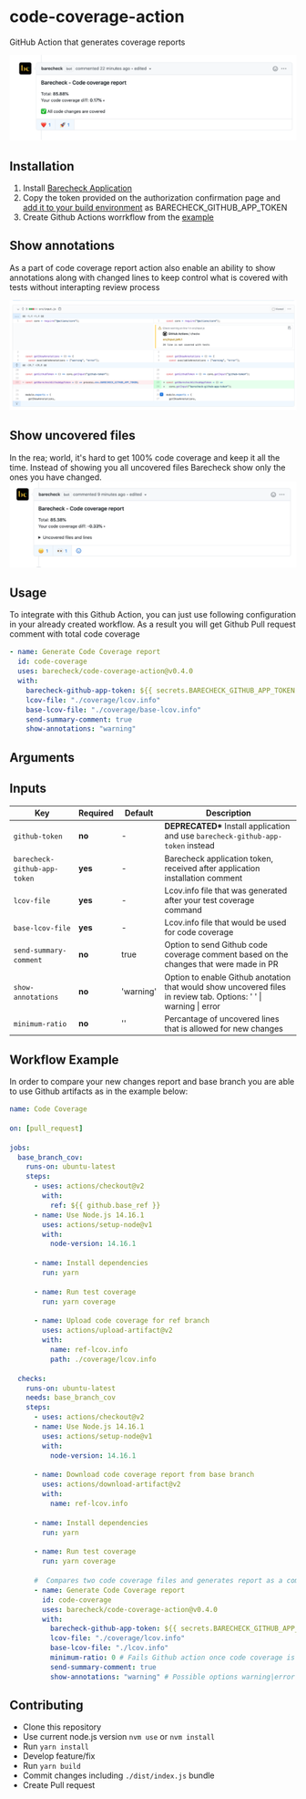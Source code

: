 # code-coverage-action

GitHub Action that generates coverage reports

![code coverage report success](./docs/img/barecheck-comment-success.png)

## Installation

1. Install [Barecheck Application](https://github.com/apps/barecheck)
2. Copy the token provided on the authorization confirmation page and [add it to your build environment](https://docs.github.com/en/actions/reference/environment-variables) as BARECHECK_GITHUB_APP_TOKEN
3. Create Github Actions worrkflow from the [example](https://github.com/barecheck/code-coverage-action#workflow-example)

## Show annotations

As a part of code coverage report action also enable an ability to show annotations along with changed lines to keep control what is covered with tests without interapting review process

![show annotations](./docs/img/show-annotations.png)

## Show uncovered files

In the rea; world, it's hard to get 100% code coverage and keep it all the time. Instead of showing you all uncovered files Barecheck show only the ones you have changed.
![code coverage report](./docs/img/barecheck-comment-fail.png)

## Usage

To integrate with this Github Action, you can just use following configuration in your already created workflow. As a result you will get Github Pull request comment with total code coverage

```yml
- name: Generate Code Coverage report
  id: code-coverage
  uses: barecheck/code-coverage-action@v0.4.0
  with:
    barecheck-github-app-token: ${{ secrets.BARECHECK_GITHUB_APP_TOKEN }}
    lcov-file: "./coverage/lcov.info"
    base-lcov-file: "./coverage/base-lcov.info"
    send-summary-comment: true
    show-annotations: "warning"
```

## Arguments

## Inputs

| Key                          | Required | Default   | Description                                                                                                       |
| ---------------------------- | -------- | --------- | ----------------------------------------------------------------------------------------------------------------- |
| `github-token`               | **no**   | -         | **DEPRECATED\*** Install application and use `barecheck-github-app-token` instead                                 |
| `barecheck-github-app-token` | **yes**  | -         | Barecheck application token, received after application installation comment                                      |
| `lcov-file`                  | **yes**  | -         | Lcov.info file that was generated after your test coverage command                                                |
| `base-lcov-file`             | **yes**  | -         | Lcov.info file that would be used for code coverage                                                               |
| `send-summary-comment`       | **no**   | true      | Option to send Github code coverage comment based on the changes that were made in PR                             |
| `show-annotations`           | **no**   | 'warning' | Option to enable Github anotation that would show uncovered files in review tab. Options: ' ' \| warning \| error |
| `minimum-ratio`              | **no**   | ''        | Percantage of uncovered lines that is allowed for new changes                                                     |

## Workflow Example

In order to compare your new changes report and base branch you are able to use Github artifacts as in the example below:

```yml
name: Code Coverage

on: [pull_request]

jobs:
  base_branch_cov:
    runs-on: ubuntu-latest
    steps:
      - uses: actions/checkout@v2
        with:
          ref: ${{ github.base_ref }}
      - name: Use Node.js 14.16.1
        uses: actions/setup-node@v1
        with:
          node-version: 14.16.1

      - name: Install dependencies
        run: yarn

      - name: Run test coverage
        run: yarn coverage

      - name: Upload code coverage for ref branch
        uses: actions/upload-artifact@v2
        with:
          name: ref-lcov.info
          path: ./coverage/lcov.info

  checks:
    runs-on: ubuntu-latest
    needs: base_branch_cov
    steps:
      - uses: actions/checkout@v2
      - name: Use Node.js 14.16.1
        uses: actions/setup-node@v1
        with:
          node-version: 14.16.1

      - name: Download code coverage report from base branch
        uses: actions/download-artifact@v2
        with:
          name: ref-lcov.info

      - name: Install dependencies
        run: yarn

      - name: Run test coverage
        run: yarn coverage

      #  Compares two code coverage files and generates report as a comment
      - name: Generate Code Coverage report
        id: code-coverage
        uses: barecheck/code-coverage-action@v0.4.0
        with:
          barecheck-github-app-token: ${{ secrets.BARECHECK_GITHUB_APP_TOKEN }}
          lcov-file: "./coverage/lcov.info"
          base-lcov-file: "./lcov.info"
          minimum-ratio: 0 # Fails Github action once code coverage is decreasing
          send-summary-comment: true
          show-annotations: "warning" # Possible options warning|error
```

## Contributing

- Clone this repository
- Use current node.js version `nvm use` or `nvm install`
- Run `yarn install`
- Develop feature/fix
- Run `yarn build`
- Commit changes including `./dist/index.js` bundle
- Create Pull request
